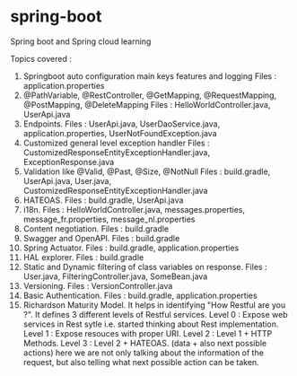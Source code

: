 # spring-boot
Spring boot and Spring cloud learning

Topics covered :
1. Springboot auto configuration main keys features and logging
  Files : application.properties
2. @PathVariable, @RestController, @GetMapping, @RequestMapping, @PostMapping, @DeleteMapping
  Files : HelloWorldController.java, UserApi.java
3. Endpoints.
  Files : UserApi.java, UserDaoService.java, application.properties, UserNotFoundException.java
4. Customized general level exception handler
  Files : CustomizedResponseEntityExceptionHandler.java, ExceptionResponse.java
5. Validation like @Valid, @Past, @Size, @NotNull
  Files : build.gradle, UserApi.java, User.java, CustomizedResponseEntityExceptionHandler.java
6. HATEOAS.
  Files : build.gradle, UserApi.java
7. i18n.
  Files : HelloWorldController.java, messages.properties, message_fr.properties, message_nl.properties
8. Content negotiation.
  Files : build.gradle
9. Swagger and OpenAPI.
  Files : build.gradle
10. Spring Actuator.
  Files : build.gradle, application.properties
11. HAL explorer.
  Files : build.gradle
12. Static and Dynamic filtering of class variables on response.
  Files : User.java, FilteringController.java, SomeBean.java
13. Versioning.
  Files : VersionController.java
14. Basic Authentication.
  Files : build.gradle, application.properties
15. Richardson Maturity Model.
  It helps in identifying "How Restful are you ?". 
  It defines 3 different levels of Restful services.
  Level 0 : Expose web services in Rest sytle i.e. started thinking about Rest implementation.
  Level 1 : Expose resouces with proper URI.
  Level 2 : Level 1 + HTTP Methods.
  Level 3 : Level 2 + HATEOAS. (data + also next possible actions) here we are not only talking about the information of the request, 
  but also telling what next possible action can be taken.
 
